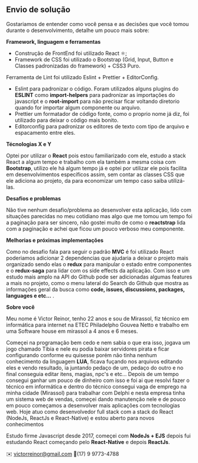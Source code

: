 ## Envio de solução

Gostariamos de entender como você pensa e as decisões que você tomou durante o desenvolvimento, detalhe um pouco mais sobre:

**Framework, linguagem e ferramentas**
- Construção de FrontEnd foi utilizado React ⚛️;
- Framework de CSS foi utilizado o Bootstrap (Grid, Input, Button e Classes padronizadas do framework) + CSS3 Puro.

Ferramenta de Lint foi utilizado Eslint + Prettier + EditorConfig.
- Eslint para padronizar o código. Foram utilizados alguns plugins do **ESLINT** como **import-helpers** para padronizar as importações do javascript e o **root-import** para não precisar ficar voltando diretorio quando for importar algum componente ou arquivo.
- Prettier um formatador de código fonte, como o proprio nome já diz, foi utilizado para deixar o código mais bonito.
- Editorconfig para padronizar os editores de texto com tipo de arquivo e espacamento entre eles.

**Técnologias X e Y**

Optei por utilizar o **React** pois estou familiarizado com ele, estudo a stack React a algum tempo e trabalho com ela também a mesma coisa com **Bootstrap**, utilizo ele há algum tempo já e optei por utilizar ele pois facilita em desenvolvimentos específicos assim, sem contar as classes CSS que ele adiciona ao projeto, da para economizar um tempo caso saiba utilizá-las.


**Desafios e problemas**

Não tive nenhum desafio/problema ao desenvolver esta aplicação, lido com situações parecidas no meu cotidiano mas algo que me tomou um tempo foi a paginação para ser sincero, não gostei muito de como o **reactstrap** lida com a paginação e achei que ficou um pouco verboso meu componente.

**Melhorias e próximas implementações**

Como no desafio fala para seguir o padrão **MVC** é foi utilizado React poderiamos adicionar 2 dependencias que ajudaria a deixar o projeto mais organizado sendo elas o **redux** para manipular o estado entre componentes e o **redux-saga** para lidar com os side effects da aplicação.
Com isso e um estudo mais amplo na API do Github pode ser adicionadas algumas features a mais no projeto, como o menu lateral do Search do Github que mostra as informações geral da busca como **code, issues, discussions, packages, languages e etc...** .

**Sobre você**

Meu nome é Victor Reinor, tenho 22 anos e sou de Mirassol, fiz técnico em informática para internet na ETEC Philadelpho Gouvea Netto e trabalho em uma Software house em mirassol a 4 anos e 6 meses.

Começei na programação bem cedo e nem sabia o que era isso, jogava um jogo chamado Tibia e nele eu podia baixar servidores pirata e ficar configurando conforme eu quisesse porém não tinha nenhum conhecimento da linguagem **LUA**, ficava fuçando nos arquivos editando eles e vendo resultado, ia juntando pedaço de um, pedaço do outro e no final conseguia editar itens, magias, npc's e etc... Depois de um tempo consegui ganhar um pouco de dinheiro com isso e foi ai que resolvi fazer o técnico em informática e dentro do técnico consegui vaga de emprego na minha cidade (Mirassol) para trabalhar com Delphi e nesta empresa tinha um sistema web de vendas, começei dando manutenção nele e de pouco em pouco começamos a desenvolver mais aplicações com tecnologias web. Hoje atuo como desenvolvedor full stack com a stack do React (NodeJs, ReactJs e React-Native) e estou aberto para novos conhecimentos

Estudo firme Javascript desde 2017, começei com **NodeJs + EJS** depois fui estudando React começando pelo **React-Native** e depois **ReactJs**.

✉️ victorreinor@gmail.com
📱(17) 9 9773-4788
